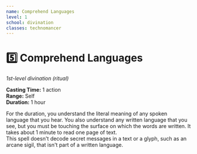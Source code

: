 ```yaml
---
name: Comprehend Languages
level: 1
school: divination
classes: technomancer
---
```


# :five: Comprehend Languages 
_1st-level divination (ritual)_ 

**Casting Time:** 1 action    
**Range:** Self    
**Duration:** 1 hour 

For the duration, you understand the literal meaning of any spoken language that you hear. You also understand any written language that you see, but you must be touching the surface on which the words are written. It takes about 1 minute to read one page of text.    
This spell doesn't decode secret messages in a text or a glyph, such as an arcane sigil, that isn't part of a written language. 